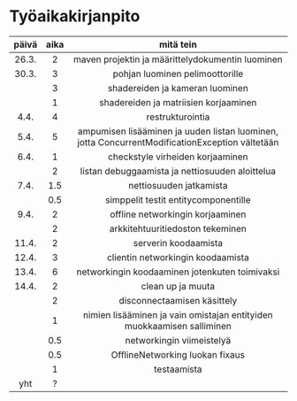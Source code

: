 # Työaikakirjanpito
| päivä | aika | mitä tein |
| :----: | :----: | :----: |
| 26.3. | 2 | maven projektin ja määrittelydokumentin luominen |
| 30.3. | 3 | pohjan luominen pelimoottorille |
|  | 3 | shadereiden ja kameran luominen |
| | 1 | shadereiden ja matriisien korjaaminen |
| 4.4. | 4 | restrukturointia |
| 5.4. | 5 | ampumisen lisääminen ja uuden listan luominen, jotta ConcurrentModificationException vältetään |
| 6.4. | 1 | checkstyle virheiden korjaaminen |
| | 2 | listan debuggaamista ja nettiosuuden aloittelua |
| 7.4. | 1.5 | nettiosuuden jatkamista |
| | 0.5 | simppelit testit entitycomponentille |
| 9.4. | 2 | offline networkingin korjaaminen |
| | 2 |	arkkitehtuuritiedoston tekeminen |
| 11.4. | 2 | serverin koodaamista |
| 12.4. | 3 | clientin networkingin koodaamista |
| 13.4. | 6 | networkingin koodaaminen jotenkuten toimivaksi |
| 14.4. | 2 | clean up ja muuta |
| | 2 | disconnectaamisen käsittely |
| | 1 | nimien lisääminen ja vain omistajan entityiden muokkaamisen salliminen |
| | 0.5 | networkingin viimeistelyä |
| | 0.5 | OfflineNetworking luokan fixaus |
| | 1 | testaamista |
| yht | ? |